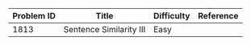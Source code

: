 | Problem ID | Title | Difficulty | Reference
| --- | --- | --- | ---
| 1813 | Sentence Similarity III | Easy | 
